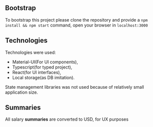 ## Bootstrap

To bootstrap this project please clone the repository and provide a `npm install && npm start` command, open your browser in `localhost:3000`

## Technologies

Technologies were used: 
 - Material-UI(For UI components), 
 - Typescript(for typed project), 
 - React(for UI interfaces), 
 - Local storage(as DB imitation). 

State management libraries was not used because of relatively small application size.

## Summaries

All salary **summaries** are converted to USD, for UX purposes
